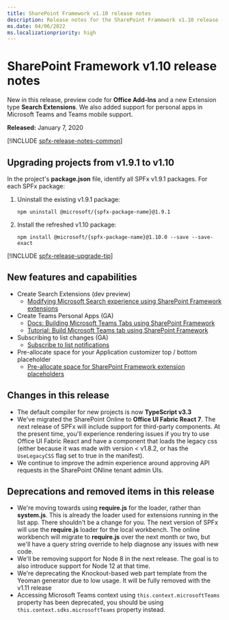 ```yaml
---
title: SharePoint Framework v1.10 release notes
description: Release notes for the SharePoint Framework v1.10 release
ms.date: 04/06/2022
ms.localizationpriority: high
---
```

# SharePoint Framework v1.10 release notes

New in this release, preview code for **Office Add-Ins** and a new Extension type **Search Extensions**. We also added support for personal apps in Microsoft Teams and Teams mobile support.

**Released:** January 7, 2020

[!INCLUDE [spfx-release-notes-common](../../includes/snippets/spfx-release-notes-common.md)]

## Upgrading projects from v1.9.1 to v1.10

In the project's **package.json** file, identify all SPFx v1.9.1 packages. For each SPFx package:

1. Uninstall the existing v1.9.1 package:

    ```console
    npm uninstall @microsoft/{spfx-package-name}@1.9.1
    ```

1. Install the refreshed v1.10 package:

    ```console
    npm install @microsoft/{spfx-package-name}@1.10.0 --save --save-exact
    ```

[!INCLUDE [spfx-release-upgrade-tip](../../includes/snippets/spfx-release-upgrade-tip.md)]

## New features and capabilities

- Create Search Extensions (dev preview)
  - [Modifying Microsoft Search experience using SharePoint Framework extensions](building-search-extensions.md)
- Create Teams Personal Apps (GA)
  - [Docs: Building Microsoft Teams Tabs using SharePoint Framework](integrate-with-teams-introduction.md)
  - [Tutorial: Build Microsoft Teams tab using SharePoint Framework](web-parts/get-started/using-web-part-as-ms-teams-tab.md)
- Subscribing to list changes (GA)
  - [Subscribe to list notifications](subscribe-to-list-notifications.md)
- Pre-allocate space for your Application customizer top / bottom placeholder
  - [Pre-allocate space for SharePoint Framework extension placeholders](extensions/basics/preallocated-space-placeholders.md)

## Changes in this release

- The default compiler for new projects is now **TypeScript v3.3**
- We've migrated the SharePoint Online to **Office UI Fabric React 7**.  The next release of SPFx will include support for third-party components.  At the present time, you'll experience rendering issues if you try to use Office UI Fabric React and have a component that loads the legacy css (either because it was made with version < v1.8.2, or has the `UseLegacyCSS` flag set to true in the manifest).
- We continue to improve the admin experience around approving API requests in the SharePoint ONline tenant admin UIs.

## Deprecations and removed items in this release

- We're moving towards using **require.js** for the loader, rather than **system.js**. This is already the loader used for extensions running in the list app. There shouldn't be a change for you. The next version of SPFx will use the **require.js** loader for the local workbench. The online workbench will migrate to **require.js** over the next month or two, but we'll have a query string override to help diagnose any issues with new code.
- We'll be removing support for Node 8 in the next release. The goal is to also introduce support for Node 12 at that time.
- We're deprecating the Knockout-based web part template from the Yeoman generator due to low usage. It will be fully removed with the v1.11 release
- Accessing Microsoft Teams context using `this.context.microsoftTeams` property has been deprecated, you should be using `this.context.sdks.microsoftTeams` property instead.
